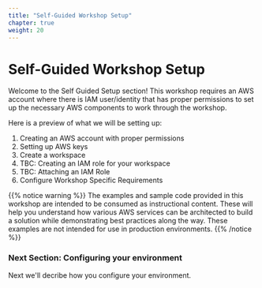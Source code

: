 ```yaml
---
title: "Self-Guided Workshop Setup"
chapter: true
weight: 20
---
```


# Self-Guided Workshop Setup
Welcome to the Self Guided Setup section! This workshop requires an AWS account where there is IAM user/identity that has proper permissions to set up the necessary AWS components to work through the workshop.

Here is a preview of what we will be setting up:

<ol>
    <li>Creating an AWS account with proper permissions</li>
    <li>Setting up AWS keys</li>
    <li>Create a workspace</li>
    <li>TBC: Creating an IAM role for your workspace</li>
    <li>TBC: Attaching an IAM Role</li>
    <li>Configure Workshop Specific Requirements</li>
</ol>

{{% notice warning %}}
The examples and sample code provided in this workshop are intended to be consumed as instructional content. These will help you understand how various AWS services can be architected to build a solution while demonstrating best practices along the way. These examples are not intended for use in production environments.
{{% /notice %}}

### Next Section: Configuring your environment
Next we'll decribe how you configure your environment.
